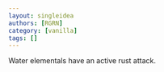 ```yaml
---
layout: singleidea
authors: [RGRN]
category: [vanilla]
tags: []
---
```

Water elementals have an active rust attack.
